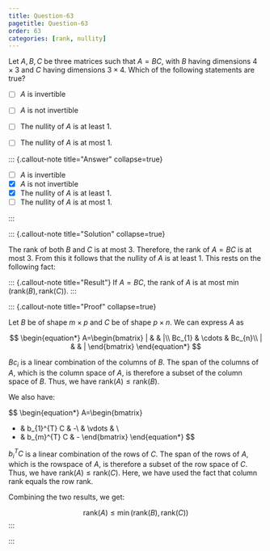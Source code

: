 ```yaml
---
title: Question-63
pagetitle: Question-63
order: 63
categories: [rank, nullity]
---
```


Let $\displaystyle A,B,C$ be three matrices such that $\displaystyle A=BC$, with $\displaystyle B$ having dimensions $\displaystyle 4\times 3$ and $\displaystyle C$ having dimensions $\displaystyle 3\times 4$. Which of the following statements are true?

- [ ] $\displaystyle A$ is invertible
- [ ] $\displaystyle A$ is not invertible
- [ ] The nullity of $\displaystyle A$ is at least $\displaystyle 1$.
- [ ] The nullity of $\displaystyle A$ is at most $\displaystyle 1$.


::: {.callout-note title="Answer" collapse=true}

- [ ] $\displaystyle A$ is invertible
- [x] $\displaystyle A$ is not invertible
- [x] The nullity of $\displaystyle A$ is at least $\displaystyle 1$.
- [ ] The nullity of $\displaystyle A$ is at most $\displaystyle 1$.

:::

::: {.callout-note title="Solution" collapse=true}

The rank of both $\displaystyle B$ and $\displaystyle C$ is at most $\displaystyle 3$. Therefore, the rank of $\displaystyle A=BC$ is at most $\displaystyle 3$. From this it follows that the nullity of $\displaystyle A$ is at least $\displaystyle 1$. This rests on the following fact:

::: {.callout-note title="Result"}
If $\displaystyle A=BC$, the rank of $\displaystyle A$ is at most $\displaystyle \min\left(\text{rank}( B) ,\text{rank}( C)\right)$. 
:::

::: {.callout-note title="Proof" collapse=true}

Let $\displaystyle B$ be of shape $\displaystyle m\times p$ and $\displaystyle C$ be of shape $\displaystyle p\times n$. We can express $\displaystyle A$ as

$$
\begin{equation*}
A=\begin{bmatrix}
| &  & |\\
Bc_{1} & \cdots  & Bc_{n}\\
| &  & |
\end{bmatrix}
\end{equation*}
$$

$\displaystyle Bc_{i}$ is a linear combination of the columns of $\displaystyle B$. The span of the columns of $\displaystyle A$, which is the column space of $\displaystyle A$, is therefore a subset of the column space of $\displaystyle B$. Thus, we have $\displaystyle \text{rank}( A) \leqslant \text{rank}( B)$.

We also have:

$$
\begin{equation*}
A=\begin{bmatrix}
- & b_{1}^{T} C & -\\
 & \vdots  & \\
- & b_{m}^{T} C & -
\end{bmatrix}
\end{equation*}
$$

$\displaystyle b_{i}^{T} C$ is a linear combination of the rows of $\displaystyle C$. The span of the rows of $\displaystyle A$, which is the rowspace of $\displaystyle A$, is therefore a subset of the row space of $\displaystyle C$. Thus, we have $\displaystyle \text{rank}( A) \leqslant \text{rank}( C)$. Here, we have used the fact that column rank equals the row rank.

Combining the two results, we get:

$$
\begin{equation*}
\text{rank}( A) \leqslant \min\left(\text{rank}( B) ,\text{rank}( C)\right)
\end{equation*}
$$
:::

:::
